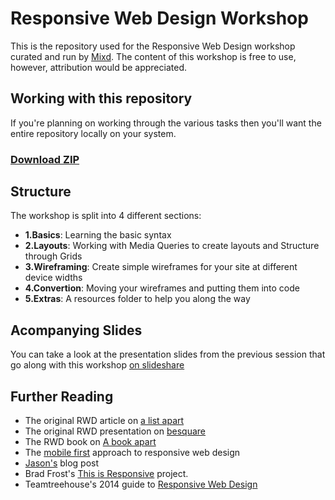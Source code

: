 # Responsive Web Design Workshop
This is the repository used for the Responsive Web Design workshop curated and run by [Mixd](http://www.mixd.co.uk/). The content of this workshop is free to use, however, attribution would be appreciated.

## Working with this repository
If you're planning on working through the various tasks then you'll want the entire repository locally on your system.

### [**Download ZIP**](https://github.com/Mixd/teaching/archive/master.zip)

## Structure
The workshop is split into 4 different sections:

- **1.Basics**: Learning the basic syntax
- **2.Layouts**: Working with Media Queries to create layouts and Structure through Grids
- **3.Wireframing**: Create simple wireframes for your site at different device widths
- **4.Convertion**: Moving your wireframes and putting them into code
- **5.Extras**: A resources folder to help you along the way

## Acompanying Slides
You can take a look at the presentation slides from the previous session that go along with this workshop [on slideshare](http://www.slideshare.net/LukeWhitehouse/responsive-web-design-introduction-by-mixd)

## Further Reading

- The original RWD article on [a list apart](http://alistapart.com/article/responsive-web-design)
- The original RWD presentation on [besquare](http://www.besquare.me/session/a-dao-of-flexibility/)
- The RWD book on [A book apart](http://www.abookapart.com/products/responsive-web-design)
- The [mobile first](http://www.abookapart.com/products/mobile-first) approach to responsive web design
- [Jason's](http://thecodezombie.co.uk/blog/crash-course-in-responsive-web-design) blog post
- Brad Frost's [This is Responsive](http://bradfrost.github.io/this-is-responsive/) project.
- Teamtreehouse's 2014 guide to [Responsive Web Design](http://blog.teamtreehouse.com/modern-field-guide-responsive-web-design)